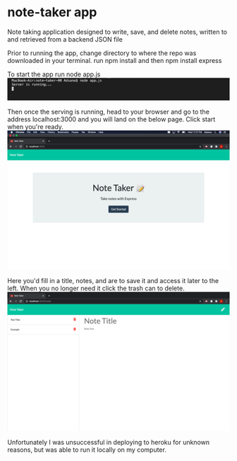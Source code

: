 # note-taker app
Note taking application designed to write, save, and delete notes, written to and retrieved from a backend JSON file

Prior to running the app, change directory to where the repo was downloaded in your terminal.
run npm install and then npm install express

To start the app run node app.js
![](node_app.png)

Then once the serving is running, head to your browser and go to the address localhost:3000
and you will land on the below page. Click start when you're ready.
![](assets/Note_main.png)

Here you'd fill in a title, notes, and are to save it and access it later to the left.  When you no longer need it click the trash can to delete.
![](Notes_example.png)


Unfortunately I was unsuccessful in deploying to heroku for unknown reasons, but was able to run it locally on my computer.
